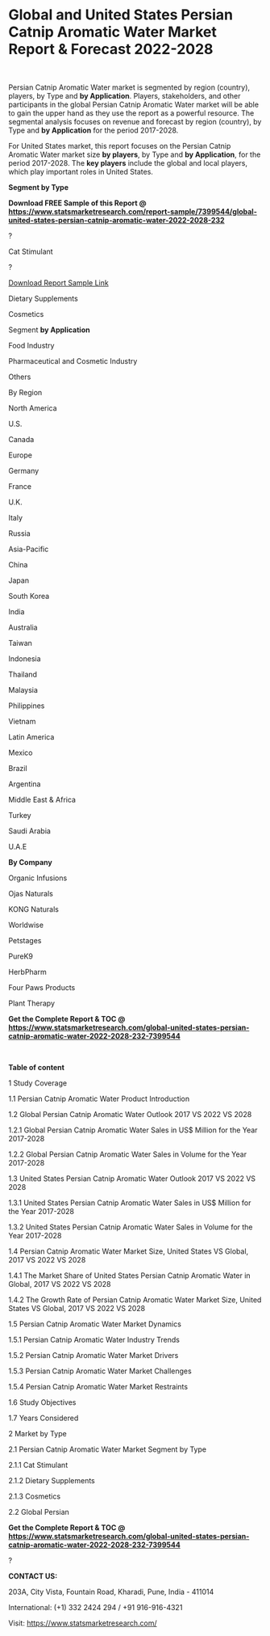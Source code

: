 <h1>Global and United States Persian Catnip Aromatic Water Market Report & Forecast 2022-2028</h1><br/><p>Persian Catnip Aromatic Water market is segmented by region (country), players, by Type and <strong>by Application</strong>. Players, stakeholders, and other participants in the global Persian Catnip Aromatic Water market will be able to gain the upper hand as they use the report as a powerful resource. The segmental analysis focuses on revenue and forecast by region (country), by Type and <strong>by Application</strong> for the period 2017-2028.</p>
 
 
 
 <p>For United States market, this report focuses on the Persian Catnip Aromatic Water market size <strong>by players</strong>, by Type and <strong>by Application</strong>, for the period 2017-2028. The <strong>key players</strong> include the global and local players, which play important roles in United States.</p>
 
 
 
 <p><strong>Segment by Type</strong></p>
 
 
 
 <div><b>Download FREE Sample of this Report @ <a href="https://www.statsmarketresearch.com/download-free-sample/7399544/global-united-states-persian-catnip-aromatic-water-2022-2028-232">https://www.statsmarketresearch.com/report-sample/7399544/global-united-states-persian-catnip-aromatic-water-2022-2028-232</a></b></div>
 
 
 
 <p>? </p>
 
 
 
 <p>Cat Stimulant</p>
 
 
 
 <p>? </p>
 
 
 
 <p><a href="https://www.statsmarketresearch.com/download-free-sample/7399544/global-united-states-persian-catnip-aromatic-water-2022-2028-232">Download Report Sample Link</a></p>
 
 
 
 <p>Dietary Supplements</p>
 
 
 
 <p>Cosmetics</p>
 
 
 
 <p>Segment <strong>by Application</strong></p>
 
 
 
 <p>Food Industry</p>
 
 
 
 <p>Pharmaceutical and Cosmetic Industry</p>
 
 
 
 <p>Others</p>
 
 
 
 <p>By Region</p>
 
 
 
 <p>North America</p>
 
 
 
 <p>U.S.</p>
 
 
 
 <p>Canada</p>
 
 
 
 <p>Europe</p>
 
 
 
 <p>Germany</p>
 
 
 
 <p>France</p>
 
 
 
 <p>U.K.</p>
 
 
 
 <p>Italy</p>
 
 
 
 <p>Russia</p>
 
 
 
 <p>Asia-Pacific</p>
 
 
 
 <p>China</p>
 
 
 
 <p>Japan</p>
 
 
 
 <p>South Korea</p>
 
 
 
 <p>India</p>
 
 
 
 <p>Australia</p>
 
 
 
 <p>Taiwan</p>
 
 
 
 <p>Indonesia</p>
 
 
 
 <p>Thailand</p>
 
 
 
 <p>Malaysia</p>
 
 
 
 <p>Philippines</p>
 
 
 
 <p>Vietnam</p>
 
 
 
 <p>Latin America</p>
 
 
 
 <p>Mexico</p>
 
 
 
 <p>Brazil</p>
 
 
 
 <p>Argentina</p>
 
 
 
 <p>Middle East & Africa</p>
 
 
 
 <p>Turkey</p>
 
 
 
 <p>Saudi Arabia</p>
 
 
 
 <p>U.A.E</p>
 
 
 
 <p><strong>By Company</strong></p>
 
 
 
 <p>Organic Infusions</p>
 
 
 
 <p>Ojas Naturals</p>
 
 
 
 <p>KONG Naturals</p>
 
 
 
 <p>Worldwise</p>
 
 
 
 <p>Petstages</p>
 
 
 
 <p>PureK9</p>
 
 
 
 <p>HerbPharm</p>
 
 
 
 <p>Four Paws Products</p>
 
 
 
 <p>Plant Therapy</p>
 
 
 
 <div><b>Get the Complete Report & TOC @ <a href="https://www.statsmarketresearch.com/global-united-states-persian-catnip-aromatic-water-2022-2028-232-7399544">https://www.statsmarketresearch.com/global-united-states-persian-catnip-aromatic-water-2022-2028-232-7399544</a></b></div>
 
 
 
 <p><br />
 
 <b>Table of content</b></p>
 
 
 
 <p>1 Study Coverage<br />
 
 1.1 Persian Catnip Aromatic Water Product Introduction<br />
 
 1.2 Global Persian Catnip Aromatic Water Outlook 2017 VS 2022 VS 2028<br />
 
 1.2.1 Global Persian Catnip Aromatic Water Sales in US$ Million for the Year 2017-2028<br />
 
 1.2.2 Global Persian Catnip Aromatic Water Sales in Volume for the Year 2017-2028<br />
 
 1.3 United States Persian Catnip Aromatic Water Outlook 2017 VS 2022 VS 2028<br />
 
 1.3.1 United States Persian Catnip Aromatic Water Sales in US$ Million for the Year 2017-2028<br />
 
 1.3.2 United States Persian Catnip Aromatic Water Sales in Volume for the Year 2017-2028<br />
 
 1.4 Persian Catnip Aromatic Water Market Size, United States VS Global, 2017 VS 2022 VS 2028<br />
 
 1.4.1 The Market Share of United States Persian Catnip Aromatic Water in Global, 2017 VS 2022 VS 2028<br />
 
 1.4.2 The Growth Rate of Persian Catnip Aromatic Water Market Size, United States VS Global, 2017 VS 2022 VS 2028<br />
 
 1.5 Persian Catnip Aromatic Water Market Dynamics<br />
 
 1.5.1 Persian Catnip Aromatic Water Industry Trends<br />
 
 1.5.2 Persian Catnip Aromatic Water Market Drivers<br />
 
 1.5.3 Persian Catnip Aromatic Water Market Challenges<br />
 
 1.5.4 Persian Catnip Aromatic Water Market Restraints<br />
 
 1.6 Study Objectives<br />
 
 1.7 Years Considered<br />
 
 2 Market by Type<br />
 
 2.1 Persian Catnip Aromatic Water Market Segment by Type<br />
 
 2.1.1 Cat Stimulant<br />
 
 2.1.2 Dietary Supplements<br />
 
 2.1.3 Cosmetics<br />
 
 2.2 Global Persian</p>
 
 
 
 <div><b>Get the Complete Report & TOC @ <a href="https://www.statsmarketresearch.com/global-united-states-persian-catnip-aromatic-water-2022-2028-232-7399544">https://www.statsmarketresearch.com/global-united-states-persian-catnip-aromatic-water-2022-2028-232-7399544</a></b></div>
 
 
 
 <p>? </p>
 
 
 
 <p><b>CONTACT US:</b><br />
 
 203A, City Vista, Fountain Road, Kharadi, Pune, India - 411014<br />
 
 International: (+1) 332 2424 294 / +91 916-916-4321<br />
 
 Visit: <a href="https://www.statsmarketresearch.com/">https://www.statsmarketresearch.com/</a></p>